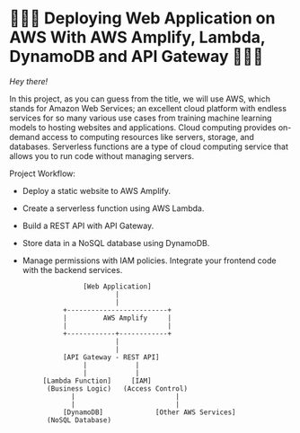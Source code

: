 # 👨🏼‍💻 Deploying Web Application on AWS With AWS Amplify, Lambda, DynamoDB and API Gateway 👨🏼‍💻

 *Hey there!*
 
 In this project, as you can guess from the title, we will use AWS, which stands for Amazon Web Services; an excellent cloud platform with endless services for so many various use cases from training machine learning models to hosting websites and applications. Cloud computing provides on-demand access to computing resources like servers, storage, and databases. Serverless functions are a type of cloud computing service that allows you to run code without managing servers.

Project Workflow:

-  Deploy a static website to AWS Amplify.
> 
- Create a serverless function using AWS Lambda.
> 
- Build a REST API with API Gateway.
> 
- Store data in a NoSQL database using DynamoDB.
> 
- Manage permissions with IAM policies. Integrate your frontend code with the backend services.


                     [Web Application]
                             |  
                             |
                +-------------------------+
                |         AWS Amplify     |
                |                         |
                +------------+------------+
                             |
                             |
                [API Gateway - REST API]
                     |            |
                     |            |
           [Lambda Function]     [IAM]
            (Business Logic)   (Access Control)
                  |                         |
                  |                         |
                [DynamoDB]             [Other AWS Services]
            (NoSQL Database)




